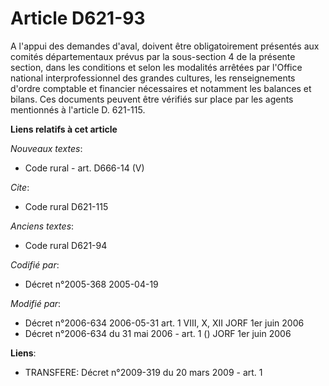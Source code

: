 # Article D621-93

A l'appui des demandes d'aval, doivent être obligatoirement présentés aux comités départementaux prévus par la sous-section 4
de la présente section, dans les conditions et selon les modalités arrêtées par l'Office national interprofessionnel des
grandes cultures, les renseignements d'ordre comptable et financier nécessaires et notamment les balances et bilans. Ces
documents peuvent être vérifiés sur place par les agents mentionnés à l'article D. 621-115.

**Liens relatifs à cet article**

_Nouveaux textes_:

  - Code rural - art. D666-14 (V)

_Cite_:

  - Code rural D621-115

_Anciens textes_:

  - Code rural D621-94

_Codifié par_:

  - Décret n°2005-368 2005-04-19

_Modifié par_:

  - Décret n°2006-634 2006-05-31 art. 1 VIII, X, XII JORF 1er juin 2006
  - Décret n°2006-634 du 31 mai 2006 - art. 1 () JORF 1er juin 2006

**Liens**:

  - TRANSFERE: Décret n°2009-319 du 20 mars 2009 - art. 1
